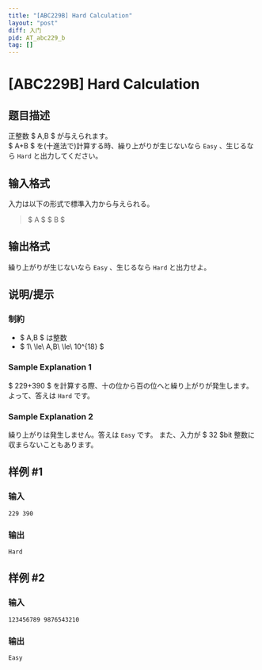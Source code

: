 ```yaml
---
title: "[ABC229B] Hard Calculation"
layout: "post"
diff: 入门
pid: AT_abc229_b
tag: []
---
```


# [ABC229B] Hard Calculation

## 题目描述

[problemUrl]: https://atcoder.jp/contests/abc229/tasks/abc229_b

正整数 $ A,B $ が与えられます。  
 $ A+B $ を(十進法で)計算する時、繰り上がりが生じないなら `Easy` 、生じるなら `Hard` と出力してください。

## 输入格式

入力は以下の形式で標準入力から与えられる。

> $ A $ $ B $

## 输出格式

繰り上がりが生じないなら `Easy` 、生じるなら `Hard` と出力せよ。

## 说明/提示

### 制約

- $ A,B $ は整数
- $ 1\ \le\ A,B\ \le\ 10^{18} $

### Sample Explanation 1

$ 229+390 $ を計算する際、十の位から百の位へと繰り上がりが発生します。よって、答えは `Hard` です。

### Sample Explanation 2

繰り上がりは発生しません。答えは `Easy` です。 また、入力が $ 32 $bit 整数に収まらないこともあります。

## 样例 #1

### 输入

```
229 390
```

### 输出

```
Hard
```

## 样例 #2

### 输入

```
123456789 9876543210
```

### 输出

```
Easy
```

